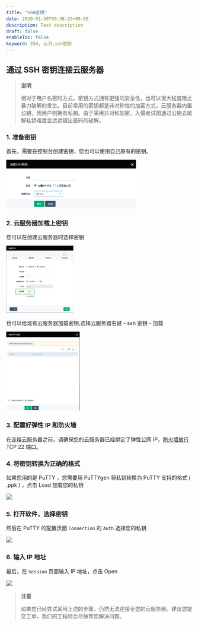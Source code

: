 ```yaml
---
title: "SSH密钥"
date: 2020-01-30T00:38:25+09:00
description: Test description
draft: false
enableToc: false
keyword: SSH, 山河,ssh密钥
---
```



## 通过 SSH 密钥连接云服务器
>**说明**
>
>相对于用户名密码方式，密钥方式拥有更强的安全性，也可以很大程度阻止暴力破解的发生。目前常用的密钥都是非对称性的加密方式，云服务器内置公钥，而用户则拥有私钥。由于采用非对称加密，入侵者试图通过公钥去破解私钥难度会远远超出密码的破解。

### 1. 准备密钥

首先，需要在控制台创建密钥，您也可以使用自己原有的密钥。

<img src="../_images/creat-sshkey.png" style="zoom:50%;" />

### 2. 云服务器加载上密钥

您可以在创建云服务器时选择密钥

<img src="../_images/creat-instance-key.png" style="zoom:30%;" />

也可以给现有云服务器加载密钥,选择云服务器右键 - ssh 密钥 - 加载

<img src="../_images/add-instance-key.png" style="zoom:33%;" />

### 3. 配置好弹性 IP 和防火墙

在连接云服务器之前，请确保您的云服务器已经绑定了弹性公网 IP，[防火墙放行](https://docsv3.qingcloud.com/security/security_group/manual/sg_setting/) TCP 22 端口。

### 4. 将密钥转换为正确的格式

如果您用的是 PuTTY ，您需要用 PuTTYgen 将私钥转换为 PuTTY 支持的格式 ( .ppk ) ，点击 Load 加载您的私钥

![](/compute/ssh/manual/_images/putty-key-transmit.png)

### 5. 打开软件，选择密钥

然后在 PuTTY 的配置页面 `Connection` 的 `Auth` 选择您的私钥

![](/compute/ssh/manual/_images/putty-ssh.png)

### 6. 输入 IP 地址

最后，在 `Session` 页面输入 IP 地址，点击 Open

![](/compute/ssh/manual/_images/putty-session.png)

>**注意**
>
>如果您已经尝试采用上述的步骤，仍然无法连接至您的云服务器。建议您提交工单，我们的工程师会尽快帮您解决问题。
